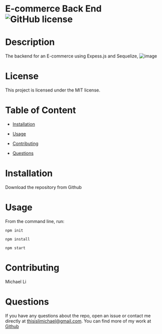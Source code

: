 # E-commerce Back End ![GitHub license](https://img.shields.io/badge/license-MIT-blue.svg)

# Description
The backend for an E-commerce using Expess.js and Sequelize,
![image](https://user-images.githubusercontent.com/90745029/148017490-a3cf95fa-18c1-4ac2-9717-283fbad0d92d.png)

# License
This project is licensed under the MIT license.

# Table of Content

* [Installation](#installation)

* [Usage](#usage)

* [Contributing](#contributing)


* [Questions](#questions)

# Installation
Download the repository from Github

# Usage
From the command line, run:

`npm init`

`npm install`

`npm start`

# Contributing
Michael Li

# Questions 
If you have any questions about the repo, open an issue or contact me directly at thisislimichael@gmail.com. 
You can find more of my work at [Github](https://github.com/limichael97)
